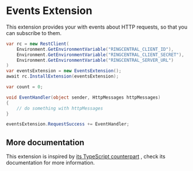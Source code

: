 # Events Extension

This extension provides your with events about HTTP requests, so that you can subscribe to them.

```cs
var rc = new RestClient(
    Environment.GetEnvironmentVariable("RINGCENTRAL_CLIENT_ID"),
    Environment.GetEnvironmentVariable("RINGCENTRAL_CLIENT_SECRET"),
    Environment.GetEnvironmentVariable("RINGCENTRAL_SERVER_URL")
)
var eventsExtension = new EventsExtension();
await rc.InstallExtension(eventsExtension);

var count = 0;

void EventHandler(object sender, HttpMessages httpMessages)
{
    // do something with httpMessages
}

eventsExtension.RequestSuccess += EventHandler;
```

## More documentation

This extension is inspired
by [its TypeScript counterpart](https://github.com/ringcentral/ringcentral-extensible/tree/master/packages/extensions/events)
, check its documentation for more information.
